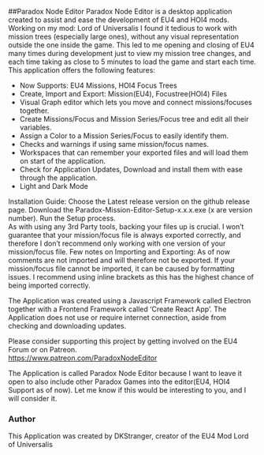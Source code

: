 ##Paradox Node Editor
Paradox Node Editor is a desktop application created to assist and ease the development of EU4 and HOI4 mods. Working on my mod: Lord of Universalis I found it tedious to work with mission trees (especially large ones), without any visual representation outside the one inside the game. This led to me opening and closing of EU4 many times during development just to view my mission tree changes, and each time taking as close to 5 minutes to load the game and start each time. This application offers the following features:<br />
- Now Supports: EU4 Missions, HOI4 Focus Trees
- Create, Import and Export: Mission(EU4), Focustree(HOI4) Files
- Visual Graph editor which lets you move and connect missions/focuses together.
- Create Missions/Focus and Mission Series/Focus tree and edit all their variables.
- Assign a Color to a Mission Series/Focus to easily identify them.
- Checks and warnings if using same mission/focus names.
- Workspaces that can remember your exported files and will load them on start of the application.
- Check for Application Updates, Download and install them with ease through the application.
- Light and Dark Mode

Installation Guide:
Choose the Latest release version on the github release page.
Download the Paradox-Mission-Editor-Setup-x.x.x.exe (x are version number).
Run the Setup process.<br />
As with using any 3rd Party tools, backing your files up is crucial. I won’t guarantee that your mission/focus file is always exported correctly, and therefore I don’t recommend only working with one version of your mission/focus file.
Few notes on Importing and Exporting:
As of now comments are not imported and will therefore not be exported.
If your mission/focus file cannot be imported, it can be caused by formatting issues. I recommend using inline brackets as this has the highest chance of being imported correctly.<br />

The Application was created using a Javascript Framework called Electron together with a Frontend Framework called ‘Create React App’. The Application does not use or require internet connection, aside from checking and downloading updates.<br />

Please consider supporting this project by getting involved on the EU4 Forum or on Patreon.<br />
https://www.patreon.com/ParadoxNodeEditor<br/>

The Application is called Paradox Node Editor because I want to leave it open to also include other Paradox Games into the editor(EU4, HOI4 Support as of now). Let me know if this would be interesting to you, and I will consider it.

### Author
This Application was created by DKStranger, creator of the EU4 Mod Lord of Universalis